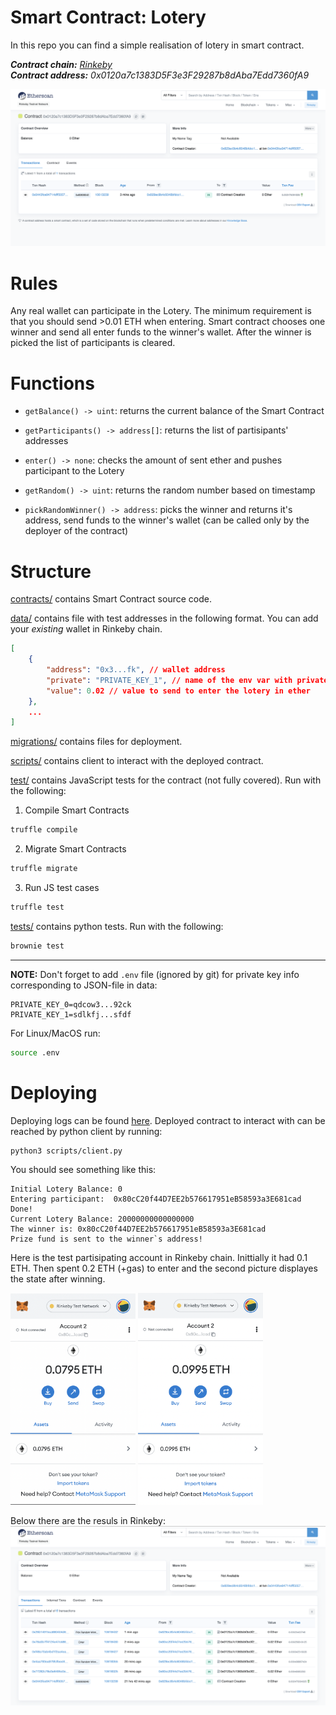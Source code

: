 # Smart Contract: Lotery
In this repo you can find a simple realisation of lotery in smart contract.

*__Contract chain:__ [Rinkeby](https://rinkeby.etherscan.io/address/0x0120a7c1383D5F3e3F29287b8dAba7Edd7360fA9)*<br>
*__Contract address:__ 0x0120a7c1383D5F3e3F29287b8dAba7Edd7360fA9*

![](png/deploy.png)

# Rules
Any real wallet can participate in the Lotery. The minimum requirement is that you should send >0.01 ETH when entering. Smart contract chooses one winner and send all enter funds to the winner's wallet. After the winner is picked the list of participants is cleared.

# Functions
- `getBalance() -> uint`: returns the current balance of the Smart Contract

- `getParticipants() -> address[]`: returns the list of partisipants' addresses

- `enter() -> none`: checks the amount of sent ether and pushes participant to the Lotery

- `getRandom() -> uint`: returns the random number based on timestamp

- `pickRandomWinner() -> address`: picks the winner and returns it's address, send funds to the winner's wallet (can be called only by  the deployer of the contract)

# Structure
[contracts/](contracts/) contains Smart Contract source code.

[data/](data/) contains file with test addresses in the following format. You can add your _existing_ wallet in Rinkeby chain.
```json
[
    {
        "address": "0x3...fk", // wallet address
        "private": "PRIVATE_KEY_1", // name of the env var with private key
        "value": 0.02 // value to send to enter the lotery in ether
    },
    ...
]
```
[migrations/](migrations/) contains files for deployment.

[scripts/](scripts/) contains client to interact with the deployed contract.

[test/](test/) contains JavaScript tests for the contract (not fully covered). Run with the following:

1) Compile Smart Contracts
```bash
truffle compile
```
2) Migrate Smart Contracts
```bash
truffle migrate
```
3) Run JS test cases
```bash
truffle test
```

[tests/](tests/) contains python tests. Run with the following:
```bash
brownie test
```
------

**NOTE:** Don't forget to add `.env` file (ignored by git) for private key info corresponding to JSON-file in data:
```
PRIVATE_KEY_0=qdcow3...92ck
PRIVATE_KEY_1=sdlkfj...sfdf
```
For Linux/MacOS run:
```bash
source .env
```

# Deploying
Deploying logs can be found [here](migration.log).  Deployed contract to interact with can be reached by python client by running:
```bash
python3 scripts/client.py
```
You should see something like this:
```
Initial Lotery Balance: 0
Entering participant:  0x80cC20f44D7EE2b576617951eB58593a3E681cad
Done!
Current Lotery Balance: 20000000000000000
The winner is: 0x80cC20f44D7EE2b576617951eB58593a3E681cad
Prize fund is sent to the winner`s address!
```
Here is the test partisipating account in Rinkeby chain. Inittially it had 0.1 ETH. Then spent 0.2 ETH (+gas) to enter and the second picture displayes the state after winning.
<p float="left">
  <img src="png/account-before.png" width="200" />
  <img src="png/account-after.png" width="200" />
</p>

Below there are the resuls in Rinkeby:
![](png/interact.png)
